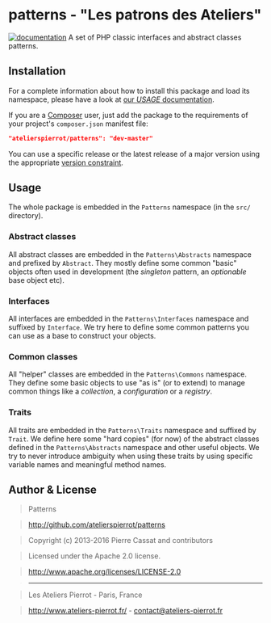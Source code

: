 patterns - "Les patrons des Ateliers"
========

[![documentation](http://img.ateliers-pierrot-static.fr/read-the-doc.svg)](http://docs.ateliers-pierrot.fr/patterns/)
A set of PHP classic interfaces and abstract classes patterns.


Installation
------------

For a complete information about how to install this package and load its namespace, 
please have a look at [our *USAGE* documentation](http://github.com/atelierspierrot/atelierspierrot/blob/master/USAGE.md).

If you are a [Composer](http://getcomposer.org/) user, just add the package to the 
requirements of your project's `composer.json` manifest file:

```json
"atelierspierrot/patterns": "dev-master"
```

You can use a specific release or the latest release of a major version using the appropriate
[version constraint](http://getcomposer.org/doc/01-basic-usage.md#package-versions).


Usage
-----

The whole package is embedded in the `Patterns` namespace (in the `src/` directory).

### Abstract classes

All abstract classes are embedded in the `Patterns\Abstracts` namespace and prefixed by `Abstract`.
They mostly define some common "basic" objects often used in development (the *singleton* pattern, 
an *optionable* base object etc).

### Interfaces

All interfaces are embedded in the `Patterns\Interfaces` namespace and suffixed by `Interface`.
We try here to define some common patterns you can use as a base to construct your objects. 

### Common classes

All "helper" classes are embedded in the `Patterns\Commons` namespace. They define some basic objects
to use "as is" (or to extend) to manage common things like a *collection*, a *configuration* or a 
*registry*.

### Traits

All traits are embedded in the `Patterns\Traits` namespace and suffixed by `Trait`. We define here
some "hard copies" (for now) of the abstract classes defined in the `Patterns\Abstracts` namespace
and other useful objects. We try to never introduce ambiguity when using these traits by using 
specific variable names and meaningful method names.


Author & License
----------------

>    Patterns

>    http://github.com/atelierspierrot/patterns

>    Copyright (c) 2013-2016 Pierre Cassat and contributors

>    Licensed under the Apache 2.0 license.

>    http://www.apache.org/licenses/LICENSE-2.0

>    ----

>    Les Ateliers Pierrot - Paris, France

>    <http://www.ateliers-pierrot.fr/> - <contact@ateliers-pierrot.fr>

